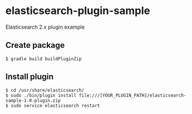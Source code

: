 # elasticsearch-plugin-sample
Elasticsearch 2.x plugin example

## Create package
```
$ gradle build buildPluginZip
```

## Install plugin
```
$ cd /usr/share/elasticsearch/
$ sudo ./bin/plugin install file:///[YOUR_PLUGIN_PATH]/elasticsearch-sample-1.0-plugin.zip
$ sudo service elasticsearch restart
```

